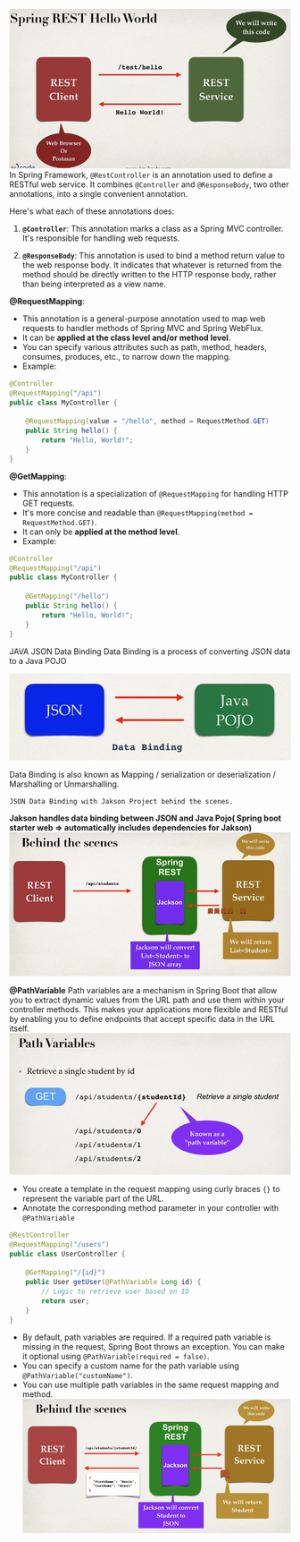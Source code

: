 ![](Images/springRestHelloWorld.png)
In Spring Framework, `@RestController` is an annotation used to define a RESTful web service. It combines `@Controller` and `@ResponseBody`, two other annotations, into a single convenient annotation.

Here's what each of these annotations does:

1. **`@Controller`**: This annotation marks a class as a Spring MVC controller. It's responsible for handling web requests.
    
2. **`@ResponseBody`**: This annotation is used to bind a method return value to the web response body. It indicates that whatever is returned from the method should be directly written to the HTTP response body, rather than being interpreted as a view name.

**@RequestMapping**:
- This annotation is a general-purpose annotation used to map web requests to handler methods of Spring MVC and Spring WebFlux.
- It can be **applied at the class level and/or method level**.
- You can specify various attributes such as path, method, headers, consumes, produces, etc., to narrow down the mapping.
- Example:
```java
@Controller
@RequestMapping("/api")
public class MyController {

    @RequestMapping(value = "/hello", method = RequestMethod.GET)
    public String hello() {
        return "Hello, World!";
    }
}
```

**@GetMapping**:

- This annotation is a specialization of `@RequestMapping` for handling HTTP GET requests.
- It's more concise and readable than `@RequestMapping(method = RequestMethod.GET)`.
- It can only be **applied at the method level**.
- Example:
```java
@Controller
@RequestMapping("/api")
public class MyController {

    @GetMapping("/hello")
    public String hello() {
        return "Hello, World!";
    }
}

```

JAVA JSON Data Binding
Data Binding is a process of converting JSON data to a Java POJO

![](Images/javaJsonDataBinding.png)

Data Binding is also known as Mapping / serialization or deserialization / Marshalling or Unmarshalling.

	JSON Data Binding with Jakson Project behind the scenes.

**Jakson handles data binding between JSON and Java Pojo( Spring boot starter web => automatically includes dependencies for Jakson)**
![](Images/jaksonBehindTheScenes.png)

**@PathVariable**
Path variables are a mechanism in Spring Boot that allow you to extract dynamic values from the URL path and use them within your controller methods. This makes your applications more flexible and RESTful by enabling you to define endpoints that accept specific data in the URL itself.
![](Images/pathVariablesBTS.png)

- You create a template in the request mapping using curly braces `{}` to represent the variable part of the URL.
- Annotate the corresponding method parameter in your controller with `@PathVariable`
```java
@RestController
@RequestMapping("/users")
public class UserController {

    @GetMapping("/{id}")
    public User getUser(@PathVariable Long id) {
        // Logic to retrieve user based on ID
        return user;
    }
}
```

- By default, path variables are required. If a required path variable is missing in the request, Spring Boot throws an exception. You can make it optional using `@PathVariable(required = false)`.
- You can specify a custom name for the path variable using `@PathVariable("customName")`.
- You can use multiple path variables in the same request mapping and method.
  ![](Images/pathVariableBTS.png)
